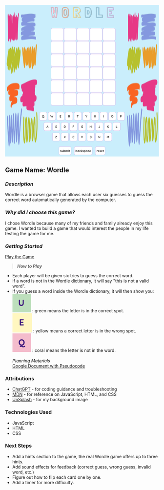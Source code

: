 

![full-game-screenshot](./assets/game-screenshot.png)

## Game Name: Wordle
### *Description*
Wordle is a browser game that allows each user six guesses to guess the correct word automatically generated by the computer. 


### *Why did I choose this game?*
I chose Wordle because many of my friends and family already enjoy this game. I wanted to build a game that would interest the people in my life testing the game for me.

### *Getting Started*
[Play the Game](https://tpiol.github.io/wordle/)

> ***How to Play***
* Each player will be given six tries to guess the correct word.
* If a word is not in the Wordle dictionary, it will say "this is not a valid word".
* If you guess a word inside the Wordle dictionary, it will then show you: <br>
         ![Green Rectangle](./assets/U.png) : green means the letter is in the correct spot. <br>
        ![Yellow Rectangle](./assets/E.png) : yellow means a correct letter is in the wrong spot. <br>
        ![Coral Rectangle](./assets/Q.png) : coral means the letter is not in the word.<br>
        <br>
 *Planning Materials*<br>
[Google Document with Pseudocode](https://docs.google.com/document/d/1gtlAY04K4TAGAwa_mrSyph8IevC9-IpYUjomyXTfrrE/edit?tab=t.0)

### Attributions
* [ChatGPT](https://www.chatgpt.com) - for coding guidance and troubleshooting
* [MDN](https://developer.mozilla.org/en-US/) - for reference on JavaScript, HTML, and CSS
* [UnSplash](https://www.unsplash.com) - for my background image

### Technologies Used
* JavaScript
* HTML
* CSS

### Next Steps
* Add a hints section to the game, the real Wordle game offers up to three hints.
* Add sound effects for feedback (correct guess, wrong guess, invalid word, etc.)
* Figure out how to flip each card one by one. 
* Add a timer for more difficulty.


